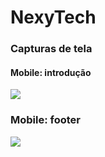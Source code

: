 # NexyTech


### Capturas de tela
#### Mobile: introdução
<img src="https://cdn.discordapp.com/attachments/694618905838092319/1040792034774093864/31313.png">

### Mobile: footer
<img src="https://cdn.discordapp.com/attachments/694618905838092319/1040792035076079696/212121.png">
